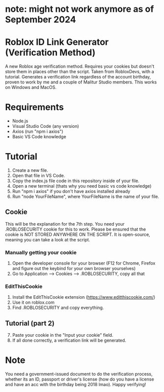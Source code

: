 # note: might not work anymore as of September 2024

# Roblox ID Link Generator (Verification Method)
A new Roblox age verification method. Requires your cookies but doesn't store them in places other than the script. Taken from RobloxDevs, with a tutorial. Generates a verification link regardless of the account birthday, proven to work by me and a couple of Malitur Studio members.
This works on Windows and MacOS.

# Requirements
- Node.js
- Visual Studio Code (any version)
- Axios (run "npm i axios")
- Basic VS Code knowledge

# Tutorial
1. Create a new file.
2. Open that file in VS Code.
3. Copy the index.js file code in this repository inside of your file.
4. Open a new terminal (thats why you need basic vs code knowledge)
5. Run "npm i axios" if you don't have axios installed already
6. Run "node YourFileName", where YourFileName is the name of your file.
## Cookie
This will be the explanation for the 7th step. You need your .ROBLOSECURITY cookie for this to work. Please be ensured that the cookie is NOT STORED ANYWHERE ON THE SCRIPT. It is open-source, meaning you can take a look at the script.
### Manually getting your cookie
1. Open the developer console for your browser (F12 for Chrome, Firefox and figure out the keybind for your own browser yourselves)
2. Go to Application --> Cookies --> .ROBLOSECURITY, copy all that
### EditThisCookie 
1. Install the EditThisCookie extension (https://www.editthiscookie.com/)
2. Use it on roblox.com
3. Find .ROBLOSECURITY and copy everything.
## Tutorial (part 2)
7. Paste your cookie in the "Input your cookie" field.
8. If all done correctly, a verification link will be generated.

# Note
You need a government-issued document to do the verification process, whether its an ID, passport or driver's license (how do you have a license and have an acc with the birthday being 2018 lmao). Happy verifying!
